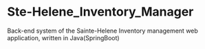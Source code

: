 # Ste-Helene_Inventory_Manager
Back-end system of the Sainte-Helene Inventory management web application, written in Java(SpringBoot)
